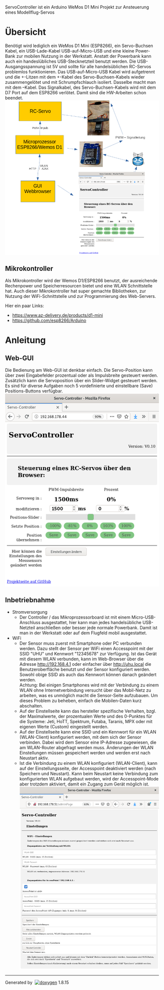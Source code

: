 
<div class="PageDoc">

<div class="header">

<div class="headertitle">

<div class="title">

ServoController ist ein Arduino WeMos D1 Mini Projekt zur Ansteuerung
eines Modellflug-Servos

</div>

</div>

</div>

<div class="contents">

<div class="textblock">

# <span id="intro_sec_de" class="anchor"></span> Übersicht

Benötigt wird lediglich ein WeMos D1 Mini (ESP8266), ein Servo-Buchsen
Kabel, ein USB-Lade-Kabel USB-auf-Micro-USB und eine kleine Power-Bank
zur mobilen Nutzung in der Werkstatt. Anstatt der Powerbank kann auch
ein handeslübliches USB-Stecknetzteil benutzt werden. Die
USB-Ausgangsspannung ist 5V und sollte für alle handelsüblichen
RC-Servos problemlos funktionieren. Das USB-auf-Micro-USB Kabel wird
aufgetrennt und die +-Litzen mit dem +-Kabel des Servo-Buchsen-Kabels
wieder zusammengelötet und mit Schrumpfschlauch isoliert. Dasselbe macht
man mit dem –Kabel. Das Signalkabel, des Servo-Buchsen-Kabels wird mit
dem D7 Port auf dem ESP8266 verlötet. Damit sind die HW-Arbeiten schon
beendet.
![Übersicht](https://raw.githubusercontent.com/Pulsar07/ServoController/master/doc/img/SC_Uebersicht.png)

## <span id="hardware_subsec_de_mk" class="anchor"></span> Mikrokontroller

Als Mikrokontroller wird der Wemos D1/ESP8266 benutzt, der ausreichende
Rechenpower und Speicherresourcen bietet und eine WLAN Schnittstelle
hat. Auch dieser Mikrokontroller hat super gemachte Bibliotheken, zur
Nutzung der WiFi-Schnittstelle und zur Programmierung des Web-Servers.

Hier ein paar Links:

  - <https://www.az-delivery.de/products/d1-mini>
  - <https://github.com/esp8266/Arduino>

# <span id="hmi_sec_de" class="anchor"></span> Anleitung

## <span id="operation_subsec_de_sp" class="anchor"></span> Web-GUI

Die Bedienung am Web-GUI ist denkbar einfach. Die Servo-Position kann
über zwei Eingabefelder prozentual oder als Impulsbreite gesteuert
werden. Zusätzlich kann die Servoposition über ein Slider-Widget
gesteuert werden. Es sind für diverse Aufgaben noch 5 vordefinierte und
einstellbare (Save) Positions-Buttons verfügbar.
![Web-GUI](https://raw.githubusercontent.com/Pulsar07/ServoController/master/doc/img/SC_GUI.png)

## <span id="hmi_subsec_de_ib" class="anchor"></span> Inbetriebnahme

  - Stromversorgung
      - Der Controller / das Mikroprozessorboard ist mit einem
        Micro-USB-Anschluss ausgestattet, hier kann man jedes
        handelsübliche USB-Netzteil anschließen oder besser jede
        normale Powerbank. Damit ist man in der Werkstatt oder auf dem
        Flugfeld mobil ausgestattet.
  - WiFi
      - Der Sensor muss zuerst mit Smartphone oder PC verbunden werden.
        Dazu stellt der Sensor per WiFi einen Accesspoint mit der SSID
        "UHU" und Kennwort "12345678" zur Verfügung. Ist das Gerät mit
        diesem WLAN verbunden, kann im Web-Browser über die Adresse
        <http://192.168.4.1> oder einfacher über <http://uhu.local> die
        Benutzeroberfläche benutzt und der Sensor konfiguriert werden.
        Sowohl obige SSID als auch das Kennwort können danach geändert
        werden.  
        Achtung: Bei einigen Smartphones wird mit der Verbindung zu
        einem WLAN ohne Internetverbindung versucht über das Mobil-Netz
        zu arbeiten, was es unmöglich macht die Sensor-Seite aufzubauen.
        Um dieses Problem zu beheben, einfach die Mobilen-Daten kurz
        abschalten.
      - Auf der Einstellseite kann das hersteller spezifische Verhalten,
        bzgl. der Maximalwerte, der prozentualen Werte und des 0-Punktes
        für die Systeme: Jeti, HoTT, Spektrum, Futaba, Taranis, MPX oder
        mit eigenen Werte (Custom) eingestellt werden.
      - Auf der Einstellseite kann eine SSID und ein Kennwort für ein
        WLAN (WLAN-Client) konfiguriert werden, mit dem sich der Sensor
        verbinden. Dabei wird dem Sensor eine IP-Adresse zugewiesen, die
        am WLAN-Router abgefragt werden muss. Änderungen der WLAN
        Einstellungen müssen gespeichert werden und werden erst nach
        Neustart aktiv.
      - Ist die Verbindung zu einem WLAN konfiguriert (WLAN-Client),
        kann auf der Einstellungsseite, der Accesspoint deaktiviert
        werden (nach Speichern und Neustart). Kann beim Neustart keine
        Verbindung zum konfigurierten WLAN aufgebaut werden, wird der
        Accesspoint-Mode aber trotzdem aktiviert, damit ein Zugang zum
        Gerät möglich ist.
        ![Web-GUI](https://raw.githubusercontent.com/Pulsar07/ServoController/master/doc/img/SC_GUI_Settings.png)

</div>

</div>

</div>

-----

Generated by
 [![doxygen](doxygen.png)](http://www.doxygen.org/index.html) 1.8.15
